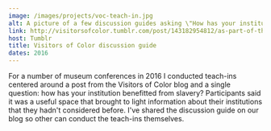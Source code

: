 ```yaml
---
image: /images/projects/voc-teach-in.jpg
alt: A picture of a few discussion guides asking \"How has your institution benefitted from slavery?\"
link: http://visitorsofcolor.tumblr.com/post/143182954812/as-part-of-the-visitors-of-color-project-well-be
host: Tumblr
title: Visitors of Color discussion guide
dates: 2016
---
```

For a number of museum conferences in 2016 I conducted teach-ins centered around a post from the Visitors of Color blog and a single question: how has your institution benefitted from slavery? Participants said it was a useful space that brought to light information about their institutions that they hadn't considered before. I've shared the discussion guide on our blog so other can conduct the teach-ins themselves.
